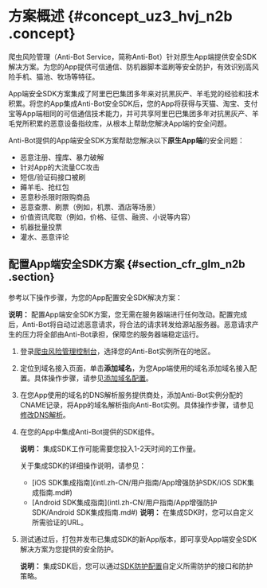 # 方案概述 {#concept_uz3_hvj_n2b .concept}

爬虫风险管理（Anti-Bot Service，简称Anti-Bot）针对原生App端提供安全SDK解决方案。为您的App提供可信通信、防机器脚本滥刷等安全防护，有效识别高风险手机、猫池、牧场等特征。

App端安全SDK方案集成了阿里巴巴集团多年来对抗黑灰产、羊毛党的经验和技术积累。将您的App集成Anti-Bot安全SDK后，您的App将获得与天猫、淘宝、支付宝等App端相同的可信通信技术能力，并可共享阿里巴巴集团多年对抗黑灰产、羊毛党所积累的恶意设备指纹库，从根本上帮助您解决App端的安全问题。

Anti-Bot提供的App端安全SDK方案帮助您解决以下**原生App端**的安全问题：

-   恶意注册、撞库、暴力破解
-   针对App的大流量CC攻击
-   短信/验证码接口被刷
-   薅羊毛、抢红包
-   恶意秒杀限时限购商品
-   恶意查票、刷票（例如，机票、酒店等场景）
-   价值资讯爬取（例如，价格、征信、融资、小说等内容）
-   机器批量投票
-   灌水、恶意评论

## 配置App端安全SDK方案 {#section_cfr_glm_n2b .section}

参考以下操作步骤，为您的App配置安全SDK解决方案：

**说明：** 配置App端安全SDK方案，您无需在服务器端进行任何改动。配置完成后，Anti-Bot将自动过滤恶意请求，将合法的请求转发给源站服务器。恶意请求产生的压力将全部由Anti-Bot承担，保障您的服务器端稳定运行。

1.  登录[爬虫风险管理控制台](https://yundun.console.aliyun.com/?p=antibot)，选择您的Anti-Bot实例所在的地区。
2.  定位到域名接入页面，单击**添加域名**，为您App端使用的域名添加域名接入配置。具体操作步骤，请参见[添加域名配置](intl.zh-CN/快速入门/步骤1：添加域名.md#)。
3.  在您App使用的域名的DNS解析服务提供商处，添加Anti-Bot实例分配的CNAME记录，将App的域名解析指向Anti-Bot实例。具体操作步骤，请参见[修改DNS解析](intl.zh-CN/快速入门/步骤4：修改DNS解析.md#)。
4.  在您的App中集成Anti-Bot提供的SDK组件。

    **说明：** 集成SDK工作可能需要您投入1-2天时间的工作量。

    关于集成SDK的详细操作说明，请参见：

    -   [iOS SDK集成指南](intl.zh-CN/用户指南/App增强防护SDK/iOS SDK集成指南.md#)
    -   [Android SDK集成指南](intl.zh-CN/用户指南/App增强防护SDK/Android SDK集成指南.md#)
    **说明：** 在集成SDK时，您可以自定义所需验证的URL。

5.  测试通过后，打包并发布已集成SDK的新App版本，即可享受App端安全SDK解决方案为您提供的安全防护。

    **说明：** 集成SDK后，您可以通过[SDK防护配置](intl.zh-CN/用户指南/App增强防护SDK/SDK防护配置.md#)自定义所需防护的接口和防护策略。


